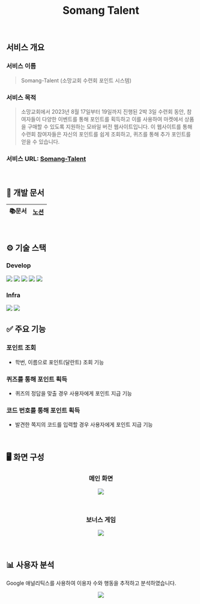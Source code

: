 <div align="center">
<h1>Somang Talent</h1>

<br>
<img src="https://github.com/codesquad2024-airbnb-team03/fe-airdnb/assets/122773167/8edbad19-4806-4157-be7b-91b980dc8b9e" style="border-radius: 3%;" alt=""/>
</div>

## 서비스 개요

### 서비스 이름
>Somang-Talent (소망교회 수련회 포인트 시스템)

### 서비스 목적
>소망교회에서 2023년 8월 17일부터 19일까지 진행된 2박 3일 수련회 동안, 참여자들이 다양한 이벤트를 통해 포인트를 획득하고 이를 사용하여 마켓에서 상품을 구매할 수 있도록
지원하는 모바일 버전 웹사이트입니다. 이 웹사이트를 통해 수련회 참여자들은 자신의 포인트를
쉽게 조회하고, 퀴즈를 통해 추가 포인트를 얻을 수 있습니다.

### 서비스 URL: [Somang-Talent](http://3.38.213.185:8080/)
<br>

## 📒 개발 문서

| 📚문서 | [노션](<https://salt-muskmelon-675.notion.site/Somang-Talent-961829ccb83542fb8e461c01d5d6e390?pvs=4>) 
| :----: | :--------------------------------------------------------------------------------------: |
<br>


## ⚙️ 기술 스택

### Develop
<span style="display: inline-block;">
<img src="https://img.shields.io/badge/javascript-F7DF1E?style=for-the-badge&logo=javascript&logoColor=black">
<img src="https://img.shields.io/badge/react-61DAFB?style=for-the-badge&logo=react&logoColor=black">
<img src="https://img.shields.io/badge/node.js-339933?style=for-the-badge&logo=Node.js&logoColor=white">
<img src="https://img.shields.io/badge/express-000000?style=for-the-badge&logo=express&logoColor=white">
<img src="https://img.shields.io/badge/Redis-DC382D?style=for-the-badge&logo=Redis&logoColor=white"> 
</span>

### Infra
<span style="display: inline-block;">
<img src="https://img.shields.io/badge/Amazon%20EC2-FF9900?style=for-the-badge&logo=Amazon%20EC2&logoColor=white">
<img src="https://img.shields.io/badge/Amazon%20S3-569A31?style=for-the-badge&logo=Amazon%20S3&logoColor=white">
</span>

<br>


## ✅ 주요 기능

### 포인트 조회
- 학번, 이름으로 포인트(달란트) 조회 기능

### 퀴즈를 통해 포인트 획득
- 퀴즈의 정답을 맞출 경우 사용자에게 포인트 지급 기능

### 코드 번호를 통해 포인트 획득
- 발견한 쪽지의 코드를 입력할 경우 사용자에게 포인트 지급 기능

<br>


## 🖥️ 화면 구성

<div align="center">
<h3>메인 화면</h3>
</div>
<p align="center">
<img src="https://github.com/codesquad2024-airbnb-team03/fe-airdnb/assets/122773167/e10831fc-af28-430e-82bd-aaad8f108c9a">
</p>
<br>

<div align="center">
<h3>보너스 게임</h3>
</div>
<p align="center">
<img src="https://github.com/codesquad2024-airbnb-team03/fe-airdnb/assets/122773167/c032810c-7121-4d89-b717-ad83b8d8d313">
</p>
<br>


## 📊 사용자 분석
Google 애널리틱스를 사용하여 이용자 수와 행동을 추적하고 분석하였습니다.

<p align="center">
<img src="https://github.com/codesquad2024-airbnb-team03/fe-airdnb/assets/122773167/25cb6fef-39d4-4f28-bef2-2fbdb56c4844">
</p>
